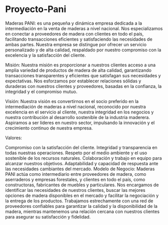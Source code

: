 # Proyecto-Pani
Maderas PANI: es una pequeña y dinámica empresa dedicada a la intermediación en la venta de maderas a nivel nacional. Nos especializamos en conectar a proveedores de madera con clientes en todo el país, facilitando transacciones eficientes y satisfaciendo las necesidades de ambas partes. Nuestra empresa se distingue por ofrecer un servicio personalizado y de alta calidad, respaldado por nuestro compromiso con la excelencia y la satisfacción del cliente.

Misión:
Nuestra misión es proporcionar a nuestros clientes acceso a una amplia variedad de productos de madera de alta calidad, garantizando transacciones transparentes y eficientes que satisfagan sus necesidades y expectativas. Nos esforzamos por establecer relaciones sólidas y duraderas con nuestros clientes y proveedores, basadas en la confianza, la integridad y el compromiso mutuo.

Visión:
Nuestra visión es convertirnos en el socio preferido en la intermediación de maderas a nivel nacional, reconocido por nuestra excelencia en el servicio al cliente, nuestra integridad en los negocios y nuestra contribución al desarrollo sostenible de la industria maderera. Aspiramos a ser líderes en nuestro sector, impulsando la innovación y el crecimiento continuo de nuestra empresa.

Valores:

Compromiso con la satisfacción del cliente.
Integridad y transparencia en todas nuestras operaciones.
Respeto por el medio ambiente y el uso sostenible de los recursos naturales.
Colaboración y trabajo en equipo para alcanzar nuestros objetivos.
Adaptabilidad y capacidad de respuesta ante las necesidades cambiantes del mercado.
Modelo de Negocio:
Maderas PANI actúa como intermediario entre proveedores de madera, como aserraderos y empresas forestales, y clientes en todo el país, como constructoras, fabricantes de muebles y particulares. Nos encargamos de identificar las necesidades de nuestros clientes, buscar las mejores opciones de madera disponibles en el mercado y facilitar la negociación y la entrega de los productos. Trabajamos estrechamente con una red de proveedores confiables para garantizar la calidad y la disponibilidad de la madera, mientras mantenemos una relación cercana con nuestros clientes para asegurar su satisfacción y fidelidad.